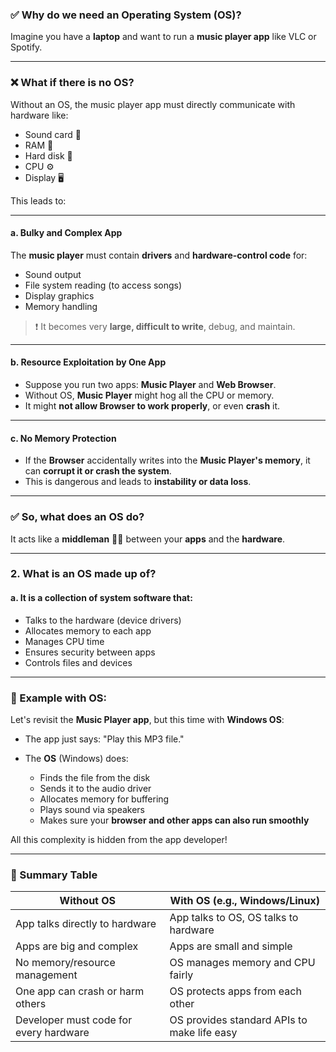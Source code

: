 ### ✅ Why do we need an **Operating System (OS)**?

Imagine you have a **laptop** and want to run a **music player app** like VLC or Spotify.

---

### ❌ What if there is **no OS**?

Without an OS, the music player app must directly communicate with hardware like:

* Sound card 🎵
* RAM 💾
* Hard disk 📀
* CPU ⚙️
* Display 🖥️

This leads to:

---

#### a. **Bulky and Complex App**

The **music player** must contain **drivers** and **hardware-control code** for:

* Sound output
* File system reading (to access songs)
* Display graphics
* Memory handling

> ❗ It becomes very **large, difficult to write**, debug, and maintain.

---

#### b. **Resource Exploitation by One App**

* Suppose you run two apps: **Music Player** and **Web Browser**.
* Without OS, **Music Player** might hog all the CPU or memory.
* It might **not allow Browser to work properly**, or even **crash** it.

---

#### c. **No Memory Protection**

* If the **Browser** accidentally writes into the **Music Player's memory**, it can **corrupt it or crash the system**.
* This is dangerous and leads to **instability or data loss**.

---

### ✅ So, what does an **OS do**?

It acts like a **middleman** 👨‍💻 between your **apps** and the **hardware**.

---

### 2. What is an OS made up of?

#### a. It is a **collection of system software** that:

* Talks to the hardware (device drivers)
* Allocates memory to each app
* Manages CPU time
* Ensures security between apps
* Controls files and devices

---

### 🧠 Example with OS:

Let's revisit the **Music Player app**, but this time with **Windows OS**:

* The app just says: "Play this MP3 file."
* The **OS** (Windows) does:

  * Finds the file from the disk
  * Sends it to the audio driver
  * Allocates memory for buffering
  * Plays sound via speakers
  * Makes sure your **browser and other apps can also run smoothly**

All this complexity is hidden from the app developer!

---

### 📌 Summary Table

| Without OS                             | With OS (e.g., Windows/Linux)               |
| -------------------------------------- | ------------------------------------------- |
| App talks directly to hardware         | App talks to OS, OS talks to hardware       |
| Apps are big and complex               | Apps are small and simple                   |
| No memory/resource management          | OS manages memory and CPU fairly            |
| One app can crash or harm others       | OS protects apps from each other            |
| Developer must code for every hardware | OS provides standard APIs to make life easy |

